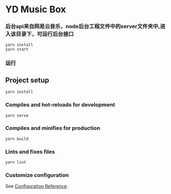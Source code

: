 # YD Music Box

### 后台api来自网易云音乐，node后台工程文件中的server文件夹中,进入该目录下，可运行后台接口
```
yarn install
yarn start
```
### 运行
## Project setup
```
yarn install
```

### Compiles and hot-reloads for development
```
yarn serve
```

### Compiles and minifies for production
```
yarn build
```

### Lints and fixes files
```
yarn lint
```

### Customize configuration
See [Configuration Reference](https://cli.vuejs.org/config/).
